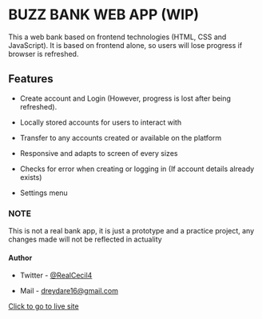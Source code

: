 # BUZZ BANK WEB APP (WIP)

This a web bank based on frontend technologies (HTML, CSS and JavaScript). It is based on frontend alone, so users will lose progress if browser is refreshed.

## Features

- Create account and Login (However, progress is lost after being refreshed).

- Locally stored accounts for users to interact with

- Transfer to any accounts created or available on the platform

- Responsive and adapts to screen of every sizes

- Checks for error when creating or logging in (If account details already exists)

- Settings menu

### NOTE

This is not a real bank app, it is just a prototype and a practice project, any changes made will not be reflected in actuality

#### Author

- Twitter - [@RealCecil4](https://www.twitter.com/RealCecil4)

- Mail - [dreydare16@gmail.com](mailto:dreydare16@gmail.com)

[Click to go to live site](https://buzzbank.netlify.app)
